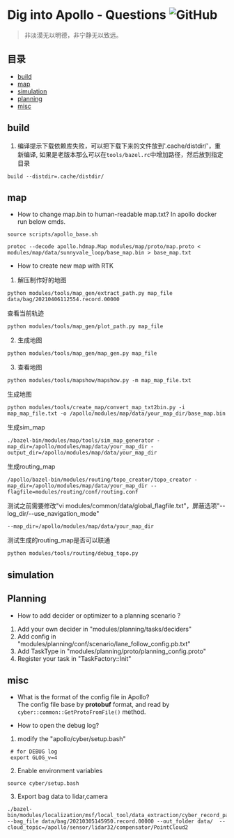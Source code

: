 # Dig into Apollo - Questions ![GitHub](https://img.shields.io/github/license/daohu527/Dig-into-Apollo.svg?style=popout)

> 非淡漠无以明德，非宁静无以致远。

## 目录

- [build](#build)
- [map](#map)
- [simulation](#simulation)
- [planning](#planning)
- [misc](#misc)


<a name="build" />

## build
1. 编译提示下载依赖库失败，可以把下载下来的文件放到'.cache/distdir/'，重新编译, 如果是老版本那么可以在`tools/bazel.rc`中增加路径，然后放到指定目录
```
build --distdir=.cache/distdir/
```

<a name="map" />

## map
* How to change map.bin to human-readable map.txt?
In apollo docker run below cmds.
```
source scripts/apollo_base.sh

protoc --decode apollo.hdmap.Map modules/map/proto/map.proto < modules/map/data/sunnyvale_loop/base_map.bin > base_map.txt
```

* How to create new map with RTK
1. 解压制作好的地图
```
python modules/tools/map_gen/extract_path.py map_file data/bag/20210406112554.record.00000
```
查看当前轨迹
```
python modules/tools/map_gen/plot_path.py map_file
```

2. 生成地图
```
python modules/tools/map_gen/map_gen.py map_file
```

3. 查看地图
```
python modules/tools/mapshow/mapshow.py -m map_map_file.txt
```


生成地图
```
python modules/tools/create_map/convert_map_txt2bin.py -i map_map_file.txt -o /apollo/modules/map/data/your_map_dir/base_map.bin
```

生成sim_map
```
./bazel-bin/modules/map/tools/sim_map_generator -map_dir=/apollo/modules/map/data/your_map_dir -output_dir=/apollo/modules/map/data/your_map_dir
```

生成routing_map
```
/apollo/bazel-bin/modules/routing/topo_creator/topo_creator -map_dir=/apollo/modules/map/data/your_map_dir --flagfile=modules/routing/conf/routing.conf
```

测试之前需要修改"vi modules/common/data/global_flagfile.txt"，屏蔽选项"--log_dir/--use_navigation_mode"
```
--map_dir=/apollo/modules/map/data/your_map_dir
```
测试生成的routing_map是否可以联通
```
python modules/tools/routing/debug_topo.py
```


<a name="simulation" />

## simulation


<a name="planning" />

## Planning

* How to add decider or optimizer to a planning scenario ?

1. Add your own decider in "modules/planning/tasks/deciders"
2. Add config in "modules/planning/conf/scenario/lane_follow_config.pb.txt"
3. Add TaskType in "modules/planning/proto/planning_config.proto"
4. Register your task in "TaskFactory::Init"


<a name="misc" />

## misc

* What is the format of the config file in Apollo?  
The config file base by **protobuf** format, and read by `cyber::common::GetProtoFromFile()` method.

* How to open the debug log?

1. modify the "apollo/cyber/setup.bash"
```
 # for DEBUG log 
 export GLOG_v=4 
```  
2. Enable environment variables
```
source cyber/setup.bash
```

3. Export bag data to lidar,camera
```
./bazel-bin/modules/localization/msf/local_tool/data_extraction/cyber_record_parser --bag_file data/bag/20210305145950.record.00000 --out_folder data/  --cloud_topic=/apollo/sensor/lidar32/compensator/PointCloud2
```

